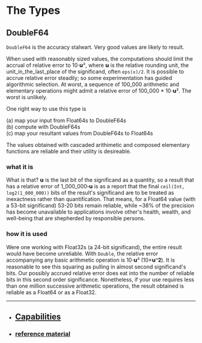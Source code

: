 # The Types


## DoubleF64


`DoubleF64` is the accuracy stalwart.  Very good values are likely to result.

When used with reasonably sized values, the computations should limit the accrual of relative error to 10⋅𝘂², 
where 𝘂 is the relative rounding unit, the unit_in_the_last_place of the significand, often `eps(x)/2`. 
It is possible to accrue relative error steadily; so some experimentation has guided algorithmic selection. 
At worst, a sequence of 100_000 arithmetic and elementary operations might admit a relative error of 100_000 * 10⋅𝘂².
The worst is unlikely.

One right way to use this type is

(a) map your input from Float64s to DoubleF64s    
(b) compute with DoubleF64s    
(c) map your resultant values from DoubleF64s to Float64s    

The values obtained with cascaded arithimetic and composed elementary functions
are reliable and their utility is desireable. 

### what it is

What is that? 𝘂 is the last bit of the significand as a quantity, so a result that has a relative error
of 1_000_000⋅𝘂 is as a report that the final `ceil(Int, log2(1_000_000))` bits of the result's significand
are to be treated as inexactness rather than quantification. That means, for a Float64 value
(with a 53-bit significand) 53-20 bits remain reliable, while ~38% of the precision has become unavailable
to applications involve other's health, wealth, and well-being that are shepherded by responsible persons.

### how it is used

Were one working with Float32s (a 24-bit significand), the entire result would have become unreliable.
With `Double`, the relative error accompanying any basic arithmetic operation is 10⋅𝘂² (10×𝘂^𝟐).
It is reasonable to see this squaring as pulling in almost second significand's bits.  Our possibly
accrued relative error does eat into the number of reliable bits in this second order significance.
Nonetheless, if your use requires less than one million successive arithmetic operations, the
result obtained is reliable as a Float64 or as a Float32.


-----

- ## [Capabilities](https://github.com/JuliaMath/DoubleFloats.jl/blob/master/docs/src/capabilities.md#capabilities)

- ### [reference material](https://github.com/JuliaMath/DoubleFloats.jl/blob/master/docs/src/references.md)
